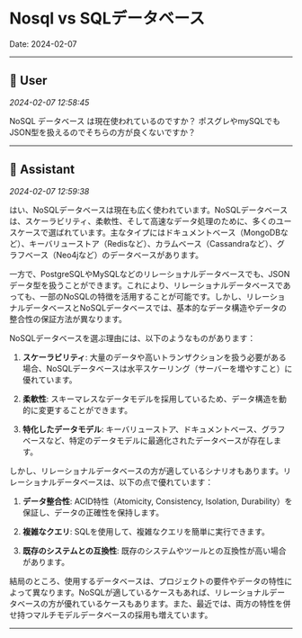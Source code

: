 # Nosql vs SQLデータベース

Date: 2024-02-07

---

## 👤 User
*2024-02-07 12:58:45*

NoSQL データベース は現在使われているのですか？ ポスグレやmySQLでもJSON型を扱えるのでそちらの方が良くないですか？

---

## 🤖 Assistant
*2024-02-07 12:59:38*

はい、NoSQLデータベースは現在も広く使われています。NoSQLデータベースは、スケーラビリティ、柔軟性、そして高速なデータ処理のために、多くのユースケースで選ばれています。主なタイプにはドキュメントベース（MongoDBなど）、キーバリューストア（Redisなど）、カラムベース（Cassandraなど）、グラフベース（Neo4jなど）のデータベースがあります。

一方で、PostgreSQLやMySQLなどのリレーショナルデータベースでも、JSONデータ型を扱うことができます。これにより、リレーショナルデータベースであっても、一部のNoSQLの特徴を活用することが可能です。しかし、リレーショナルデータベースとNoSQLデータベースでは、基本的なデータ構造やデータの整合性の保証方法が異なります。

NoSQLデータベースを選ぶ理由には、以下のようなものがあります：

1. **スケーラビリティ**: 大量のデータや高いトランザクションを扱う必要がある場合、NoSQLデータベースは水平スケーリング（サーバーを増やすこと）に優れています。

2. **柔軟性**: スキーマレスなデータモデルを採用しているため、データ構造を動的に変更することができます。

3. **特化したデータモデル**: キーバリューストア、ドキュメントベース、グラフベースなど、特定のデータモデルに最適化されたデータベースが存在します。

しかし、リレーショナルデータベースの方が適しているシナリオもあります。リレーショナルデータベースは、以下の点で優れています：

1. **データ整合性**: ACID特性（Atomicity, Consistency, Isolation, Durability）を保証し、データの正確性を保持します。

2. **複雑なクエリ**: SQLを使用して、複雑なクエリを簡単に実行できます。

3. **既存のシステムとの互換性**: 既存のシステムやツールとの互換性が高い場合があります。

結局のところ、使用するデータベースは、プロジェクトの要件やデータの特性によって異なります。NoSQLが適しているケースもあれば、リレーショナルデータベースの方が優れているケースもあります。また、最近では、両方の特性を併せ持つマルチモデルデータベースの採用も増えています。

---
